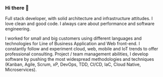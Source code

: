### Hi there 👋

Full stack developer, with solid architecture and infrastructure attitudes. I love clean and good code. I always care about performance and software engineering.

I worked for small and big customers using different languages and technologies for Line of Business Application and Web front-end. I constantly follow and experiment cloud, web, mobile and IoT trends to offer professional consulting. Project / team management abilities, I develop software by pushing the most widespread methodologies and techniques (Kanban, Agile, Scrum, xP, DevOps, TDD, CI/CD, IaC, Cloud Native, Microservices).
<!--
**liguori/liguori** is a ✨ _special_ ✨ repository because its `README.md` (this file) appears on your GitHub profile.

Here are some ideas to get you started:

- 🔭 I’m currently working on ...
- 🌱 I’m currently learning ...
- 👯 I’m looking to collaborate on ...
- 🤔 I’m looking for help with ...
- 💬 Ask me about ...
- 📫 How to reach me: ...
- 😄 Pronouns: ...
- ⚡ Fun fact: ...
-->
